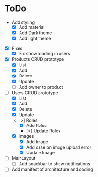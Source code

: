# ToDo

- Add styling
  - [X] Add material
  - [X] Add Dark theme
  - [X] Add light theme

- [X] Fixes
  - [X] Fix show loading in users

- [X] Products CRUD prototype
  - [X] List
  - [X] Add
  - [X] Delete
  - [X] Update
  - [ ] Add owner to product

- [ ] Users CRUD prototype
  - [X] List
  - [X] Add
  - [X] Delete
  - [X] Update
  - [>] Roles
    - [X] Add Roles
    - [>] Update Roles
  - [X] Images
    - [X] Add Image
    - [X] Add case on image upload error
    - [X] Update Image

- [ ] MainLayout
  - [ ] Add snackbar to show notifications

- [ ] Add manifest of architecture and coding
